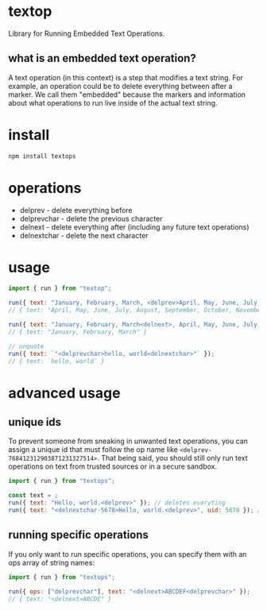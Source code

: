 # textop
Library for Running Embedded Text Operations.

## what is an embedded text operation?
A text operation (in this context) is a step that modifies a text string.  For example, an operation could be to delete everything between after a marker.  We call them "embedded" because the markers and information about what operations to run live inside of the actual text string.

# install
```bash
npm install textops
```

# operations
- delprev - delete everything before
- delprevchar - delete the previous character 
- delnext - delete everything after (including any future text operations)
- delnextchar - delete the next character

# usage
```js
import { run } from "textop";

run({ text: "January, February, March, <delprev>April, May, June, July, August, September, October, November, December" });
// { text: "April, May, June, July, August, September, October, November, December" }

run({ text: "January, February, March<delnext>, April, May, June, July, August, September, October, November, December" });
// { text: "January, February, March" }

// unquote
run({ text: `"<delprevchar>hello, world<delnextchar>"` });
// { text: `hello, world` }
```
 # advanced usage
 ## unique ids
 To prevent someone from sneaking in unwanted text operations, you can assign a unique id that must follow the op name like `<delprev-768412312903871231327514>`. That being said, you should still only run text operations on text from trusted sources or in a secure sandbox.
 ```js
import { run } from "textops";

const text = ;
run({ text: "Hello, world.<delprev>" }); // deletes everyting
run({ text: "<delnextchar-5678>Hello, world.<delprev>", uid: 5678 }); // "ello, world.<delprev>"
```
## running specific operations
If you only want to run specific operations, you can specify them with an ops array of string names:
```js
import { run } from "textops";

run({ ops: ["delprevchar"], text: "<delnext>ABCDEF<delprevchar>" });
// { text: "<delnext>ABCDE" }
```
